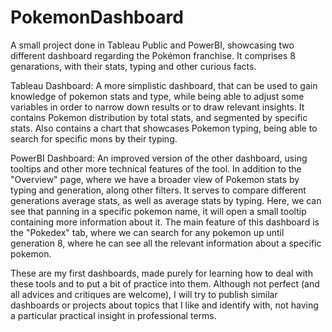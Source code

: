 # PokemonDashboard
A small project done in Tableau Public and PowerBI, showcasing two different dashboard regarding the Pokémon franchise. It comprises 8 genarations, with their stats, typing and other curious facts.


Tableau Dashboard:
A more simplistic dashboard, that can be used to gain knowledge of pokemon stats and type, while being able to adjust some variables in order to narrow down results or to draw relevant insights. It contains Pokemon distribution by total stats, and segmented by specific stats. Also contains a chart that showcases Pokemon typing, being able to search for specific mons by their typing.


PowerBI Dashboard:
An improved version of the other dashboard, using tooltips and other more technical features of the tool. In addition to the "Overview" page, where we have a broader view of Pokemon stats by typing and generation, along other filters. It serves to compare different generations average stats, as well as average stats by typing. Here, we can see that panning in a specific pokemon name, it will open a small tooltip containing more information about it.
The main feature of this dashboard is the "Pokedex" tab, where we can search for any pokemon up until generation 8, where he can see all the relevant information about a specific pokemon.


These are my first dashboards, made purely for learning how to deal with these tools and to put a bit of practice into them. Although not perfect (and all advices and critiques are welcome), I will try to publish similar dashboards or projects about topics that I like and identify with, not having a particular practical insight in professional terms.
